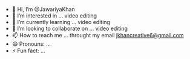 - 👋 Hi, I’m @JawariyaKhan
- 👀 I’m interested in ... video editing
- 🌱 I’m currently learning ... video editing
- 💞️ I’m looking to collaborate on ... video editing
- 📫 How to reach me ... throught my email jkhancreative6@gmail.com
- 😄 Pronouns: ...
- ⚡ Fun fact: ...

<!---
JawariyaKhan/JawariyaKhan is a ✨ special ✨ repository because its `README.md` (this file) appears on your GitHub profile.
You can click the Preview link to take a look at your changes.
--->
